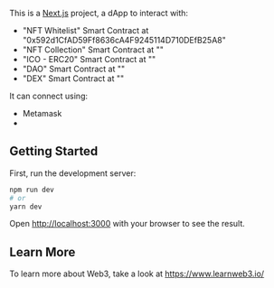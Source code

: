 This is a [Next.js](https://nextjs.org/) project, a dApp to interact with:
   - "NFT Whitelist" Smart Contract at "0x592d1CfAD59Ff8636cA4F9245114D710DEfB25A8"
   - "NFT Collection" Smart Contract at ""
   - "ICO - ERC20" Smart Contract at ""
   - "DAO" Smart Contract at ""
   - "DEX" Smart Contract at ""

It can connect using:
   - Metamask
   - 
## Getting Started

First, run the development server:

```bash
npm run dev
# or
yarn dev
```

Open [http://localhost:3000](http://localhost:3000) with your browser to see the result.

## Learn More

To learn more about Web3, take a look at https://www.learnweb3.io/
